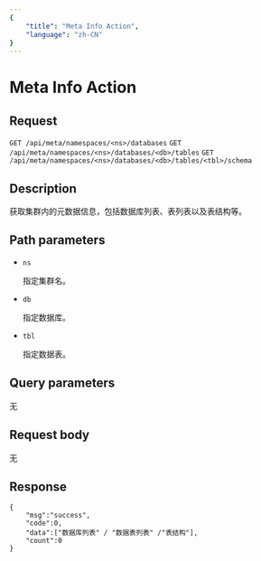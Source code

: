 ```yaml
---
{
    "title": "Meta Info Action",
    "language": "zh-CN"
}
---
```


<!-- 
Licensed to the Apache Software Foundation (ASF) under one
or more contributor license agreements.  See the NOTICE file
distributed with this work for additional information
regarding copyright ownership.  The ASF licenses this file
to you under the Apache License, Version 2.0 (the
"License"); you may not use this file except in compliance
with the License.  You may obtain a copy of the License at

  http://www.apache.org/licenses/LICENSE-2.0

Unless required by applicable law or agreed to in writing,
software distributed under the License is distributed on an
"AS IS" BASIS, WITHOUT WARRANTIES OR CONDITIONS OF ANY
KIND, either express or implied.  See the License for the
specific language governing permissions and limitations
under the License.
-->

# Meta Info Action

## Request

`GET /api/meta/namespaces/<ns>/databases`
`GET /api/meta/namespaces/<ns>/databases/<db>/tables`
`GET /api/meta/namespaces/<ns>/databases/<db>/tables/<tbl>/schema`


## Description

获取集群内的元数据信息，包括数据库列表、表列表以及表结构等。

    
## Path parameters

* `ns`

    指定集群名。

* `db`

    指定数据库。

* `tbl`

    指定数据表。

## Query parameters

无

## Request body

无

## Response

```
{
    "msg":"success",
    "code":0,
    "data":["数据库列表" / "数据表列表" /"表结构"],
    "count":0
}
```
